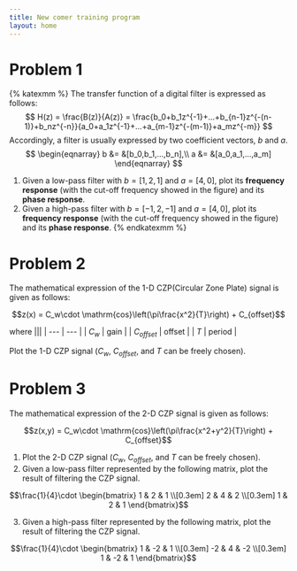 ```yaml
---
title: New comer training program
layout: home
---
```


# Problem 1
{% katexmm %}
The transfer function of a digital filter is expressed as follows:
$$
H(z) = \frac{B(z)}{A(z)} = \frac{b_0+b_1z^{-1}+...+b_{n-1}z^{-(n-1)}+b_nz^{-n}}{a_0+a_1z^{-1}+...+a_{m-1}z^{-(m-1)}+a_mz^{-m}}
$$
Accordingly, a filter is usually expressed by two coefficient vectors, $b$ and $a$.
$$
\begin{eqnarray}
   b &= &[b_0,b_1,...,b_n],\\
   a &= &[a_0,a_1,...,a_m]
\end{eqnarray}
$$
1. Given a low-pass filter with $b=[1,2,1]$ and $a=[4,0]$, plot its **frequency response** (with the cut-off frequency showed in the figure) and its **phase response**.
2. Given a high-pass filter with $b=[-1,2,-1]$ and $a=[4,0]$, plot its **frequency response** (with the cut-off frequency showed in the figure) and its **phase response**.
{% endkatexmm %}

# Problem 2
The mathematical expression of the 1-D CZP(Circular Zone Plate) signal is given as follows:
```math
z(x) = C_w\cdot \mathrm{cos}\left(\pi\frac{x^2}{T}\right) + C_{offset}
```
where
|||
| --- | --- |
| $C_w$ | gain |
| $C_{offset}$ | offset |
| $T$ | period |

Plot the 1-D CZP signal ($C_w$, $C_{offset}$, and $T$ can be freely chosen).

# Problem 3
The mathematical expression of the 2-D CZP signal is given as follows:
```math
z(x,y) = C_w\cdot \mathrm{cos}\left(\pi\frac{x^2+y^2}{T}\right) + C_{offset}
```
1. Plot the 2-D CZP signal ($C_w$, $C_{offset}$, and $T$ can be freely chosen).
2. Given a low-pass filter represented by the following matrix, plot the result of filtering the CZP signal.
```math
\frac{1}{4}\cdot
\begin{bmatrix}
1 & 2 & 1 \\[0.3em]
2 & 4 & 2 \\[0.3em]
1 & 2 & 1
\end{bmatrix}
```
3. Given a high-pass filter represented by the following matrix, plot the result of filtering the CZP signal.
```math
\frac{1}{4}\cdot
\begin{bmatrix}
1 & -2 & 1 \\[0.3em]
-2 & 4 & -2 \\[0.3em]
1 & -2 & 1
\end{bmatrix}
```
